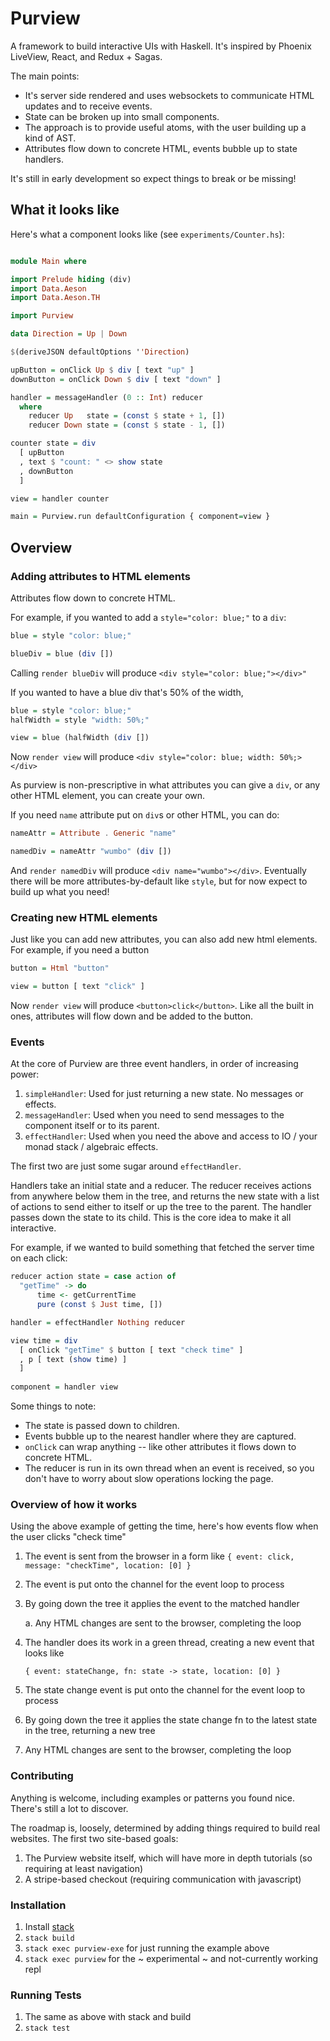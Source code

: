 # Purview

A framework to build interactive UIs with Haskell.  It's inspired by Phoenix LiveView, React, and Redux + Sagas.

The main points:
* It's server side rendered and uses websockets to communicate HTML updates and to receive events.
* State can be broken up into small components.
* The approach is to provide useful atoms, with the user building up a kind of AST.
* Attributes flow down to concrete HTML, events bubble up to state handlers.

It's still in early development so expect things to break or be missing!

## What it looks like

Here's what a component looks like (see `experiments/Counter.hs`):

```haskell

module Main where

import Prelude hiding (div)
import Data.Aeson
import Data.Aeson.TH

import Purview

data Direction = Up | Down

$(deriveJSON defaultOptions ''Direction)

upButton = onClick Up $ div [ text "up" ]
downButton = onClick Down $ div [ text "down" ]

handler = messageHandler (0 :: Int) reducer
  where
    reducer Up   state = (const $ state + 1, [])
    reducer Down state = (const $ state - 1, [])

counter state = div
  [ upButton
  , text $ "count: " <> show state
  , downButton
  ]

view = handler counter

main = Purview.run defaultConfiguration { component=view }
```

## Overview

### Adding attributes to HTML elements

Attributes flow down to concrete HTML.

For example, if you wanted to add a `style="color: blue;"` to a `div`:

``` haskell
blue = style "color: blue;"

blueDiv = blue (div [])
```

Calling `render blueDiv` will produce `<div style="color: blue;"></div>"`

If you wanted to have a blue div that's 50% of the width,

``` haskell
blue = style "color: blue;"
halfWidth = style "width: 50%;"

view = blue (halfWidth (div [])
```

Now `render view` will produce `<div style="color: blue; width: 50%;></div>`

As purview is non-prescriptive in what attributes you can give a `div`, or any other HTML element, you can create your own.

If you need `name` attribute put on `div`s or other HTML, you can do:

``` haskell
nameAttr = Attribute . Generic "name"

namedDiv = nameAttr "wumbo" (div [])
```

And `render namedDiv` will produce `<div name="wumbo"></div>`.  Eventually there will be more attributes-by-default like `style`, but for now expect to build up what you need!

### Creating new HTML elements

Just like you can add new attributes, you can also add new html elements.  For example, if you need a button

``` haskell
button = Html "button"

view = button [ text "click" ]
```

Now `render view` will produce `<button>click</button>`.  Like all the built in ones, attributes will flow down and be added to the button.

### Events

At the core of Purview are three event handlers, in order of increasing power:
1. `simpleHandler`: Used for just returning a new state.  No messages or effects.
2. `messageHandler`: Used when you need to send messages to the component itself or to its parent.
3. `effectHandler`: Used when you need the above and access to IO / your monad stack / algebraic effects.

The first two are just some sugar around `effectHandler`.

Handlers take an initial state and a reducer.  The reducer receives actions from anywhere below them in the tree, and returns the new state with a list of actions to send either to itself or up the tree to the parent.  The handler passes down the state to its child.  This is the core idea to make it all interactive.

For example, if we wanted to build something that fetched the server time on each click:

``` haskell
reducer action state = case action of
  "getTime" -> do
      time <- getCurrentTime
      pure (const $ Just time, [])

handler = effectHandler Nothing reducer

view time = div 
  [ onClick "getTime" $ button [ text "check time" ]
  , p [ text (show time) ]
  ]
  
component = handler view
```

Some things to note:
* The state is passed down to children.
* Events bubble up to the nearest handler where they are captured.
* `onClick` can wrap anything -- like other attributes it flows down to concrete HTML.
* The reducer is run in its own thread when an event is received, so you don't have to worry about slow operations locking the page.

### Overview of how it works

Using the above example of getting the time, here's how events flow when the user clicks "check time"

1. The event is sent from the browser in a form like `{ event: click, message: "checkTime", location: [0] }`
2. The event is put onto the channel for the event loop to process
3. By going down the tree it applies the event to the matched handler

   a. Any HTML changes are sent to the browser, completing the loop
5. The handler does its work in a green thread, creating a new event that looks like
   
   ```{ event: stateChange, fn: state -> state, location: [0] }```
7. The state change event is put onto the channel for the event loop to process
8. By going down the tree it applies the state change fn to the latest state in the tree, returning a new tree
9. Any HTML changes are sent to the browser, completing the loop

### Contributing

Anything is welcome, including examples or patterns you found nice.  There's still a lot to discover.

The roadmap is, loosely, determined by adding things required to build real websites.  The first two site-based goals:
1. The Purview website itself, which will have more in depth tutorials (so requiring at least navigation)
2. A stripe-based checkout (requiring communication with javascript)

### Installation

1. Install [stack](https://docs.haskellstack.org/en/stable/README/)
2. `stack build`
3. `stack exec purview-exe` for just running the example above
4. `stack exec purview` for the ~ experimental ~ and not-currently working repl

### Running Tests

1. The same as above with stack and build
2. `stack test`

